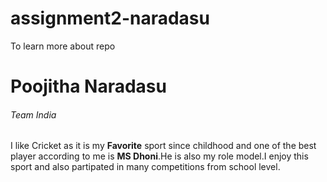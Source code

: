 # assignment2-naradasu
To learn more about repo
# Poojitha Naradasu

###### Team India

I like Cricket as it is my **Favorite** sport since childhood and one of the best player according to me is **MS Dhoni**.He is also my role model.I enjoy this sport and also partipated in many competitions from school level.
